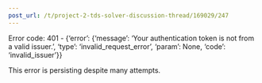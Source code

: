 ```yaml
---
post_url: /t/project-2-tds-solver-discussion-thread/169029/247
---
```

Error code: 401 - {‘error’: {‘message’: ‘Your authentication token is not from a valid issuer.’, ‘type’: ‘invalid\_request\_error’, ‘param’: None, ‘code’: ‘invalid\_issuer’}}

This error is persisting despite many attempts.